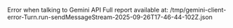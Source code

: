 Error when talking to Gemini API Full report available at: /tmp/gemini-client-error-Turn.run-sendMessageStream-2025-09-26T17-46-44-102Z.json

